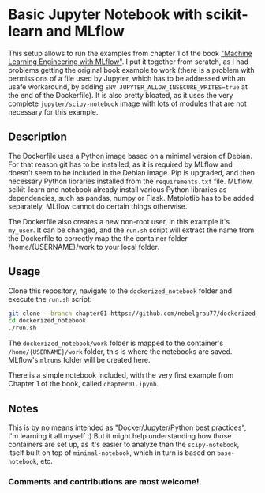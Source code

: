 # Basic Jupyter Notebook with scikit-learn and MLflow

This setup allows to run the examples from chapter 1 of the book ["Machine Learning Engineering with MLflow"](https://www.packtpub.com/product/machine-learning-engineering-with-mlflow/9781800560796). I put it together from scratch, as I had problems getting the original book example to work (there is a problem with permissions of a file used by Jupyter, which has to be addressed with an usafe workaround, by adding `ENV JUPYTER_ALLOW_INSECURE_WRITES=true` at the end of the Dockerfile). It is also pretty bloated, as it uses the very complete `jupyter/scipy-notebook` image with lots of modules that are not necessary for this example.

## Description

The Dockerfile uses a Python image based on a minimal version of Debian. For that reason git has to be installed, as it is required by MLflow and doesn't seem to be included in the Debian image. Pip is upgraded, and then necessary Python libraries installed from the `requirements.txt` file. MLflow, scikit-learn and notebook already install various Python libraries as dependencies, such as pandas, numpy or Flask. Matplotlib has to be added separately, MLflow cannot do certain things otherwise. 

The Dockerfile also creates a new non-root user, in this example it's `my_user`. It can be changed, and the `run.sh` script will extract the name from the Dockerfile to correctly map the the container folder /home/{USERNAME}/work to your local folder. 

## Usage

Clone this repository, navigate to the `dockerized_notebook` folder and execute the `run.sh` script:

```bash
git clone --branch chapter01 https://github.com/nebelgrau77/dockerized_notebook.git
cd dockerized_notebook
./run.sh
```

The `dockerized_notebook/work` folder is mapped to the container's `/home/{USERNAME}/work` folder, this is where the notebooks are saved. MLflow's `mlruns` folder will be created here.

There is a simple notebook included, with the very first example from Chapter 1 of the book, called `chapter01.ipynb`.

## Notes

This is by no means intended as "Docker/Jupyter/Python best practices", I'm learning it all myself :) But it might help understanding how those containers are set up, as it's easier to analyze than the `scipy-notebook`, itself built on top of `minimal-notebook`, which in turn is based on `base-notebook`, etc. 


### __Comments and contributions are most welcome!__

